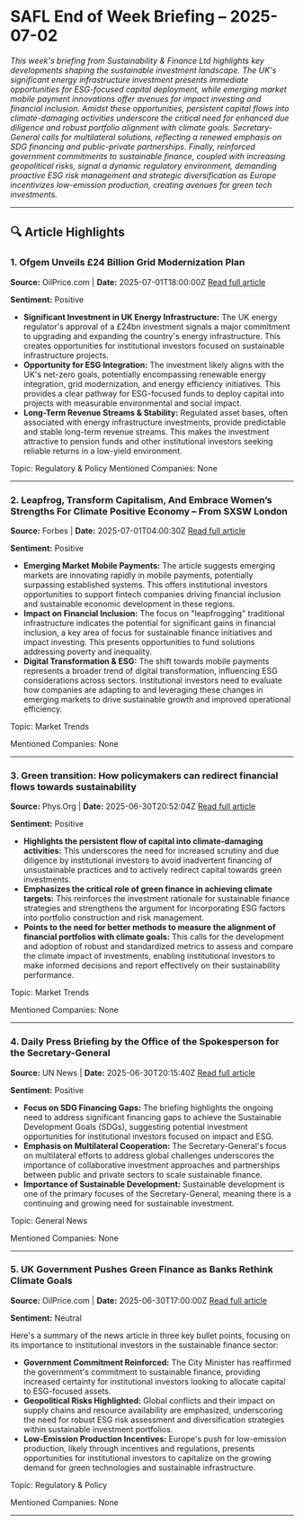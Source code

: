 # SAFL End of Week Briefing – 2025-07-02

_This week's briefing from Sustainability & Finance Ltd highlights key developments shaping the sustainable investment landscape. The UK's significant energy infrastructure investment presents immediate opportunities for ESG-focused capital deployment, while emerging market mobile payment innovations offer avenues for impact investing and financial inclusion. Amidst these opportunities, persistent capital flows into climate-damaging activities underscore the critical need for enhanced due diligence and robust portfolio alignment with climate goals. Secretary-General calls for multilateral solutions, reflecting a renewed emphasis on SDG financing and public-private partnerships. Finally, reinforced government commitments to sustainable finance, coupled with increasing geopolitical risks, signal a dynamic regulatory environment, demanding proactive ESG risk management and strategic diversification as Europe incentivizes low-emission production, creating avenues for green tech investments._

---

## 🔍 Article Highlights

### 1. Ofgem Unveils £24 Billion Grid Modernization Plan
**Source:** OilPrice.com | **Date:** 2025-07-01T18:00:00Z
[Read full article](https://oilprice.com/Energy/Energy-General/Ofgem-Unveils-24-Billion-Grid-Modernization-Plan.html)

**Sentiment:** Positive

*   **Significant Investment in UK Energy Infrastructure:** The UK energy regulator's approval of a £24bn investment signals a major commitment to upgrading and expanding the country's energy infrastructure. This creates opportunities for institutional investors focused on sustainable infrastructure projects.
*   **Opportunity for ESG Integration:** The investment likely aligns with the UK's net-zero goals, potentially encompassing renewable energy integration, grid modernization, and energy efficiency initiatives. This provides a clear pathway for ESG-focused funds to deploy capital into projects with measurable environmental and social impact.
*   **Long-Term Revenue Streams & Stability:** Regulated asset bases, often associated with energy infrastructure investments, provide predictable and stable long-term revenue streams. This makes the investment attractive to pension funds and other institutional investors seeking reliable returns in a low-yield environment.

Topic: Regulatory & Policy
Mentioned Companies: None

---

### 2. Leapfrog, Transform Capitalism, And Embrace Women’s Strengths For Climate Positive Economy – From SXSW London
**Source:** Forbes | **Date:** 2025-07-01T04:00:30Z
[Read full article](https://www.forbes.com/sites/joanmichelson2/2025/07/01/leapfrog-transform-capitalism-and-embrace-womens-strengths-to-grow-a-climate-positive-economy--from-sxsw-london/)

**Sentiment:** Positive

*   **Emerging Market Mobile Payments:** The article suggests emerging markets are innovating rapidly in mobile payments, potentially surpassing established systems. This offers institutional investors opportunities to support fintech companies driving financial inclusion and sustainable economic development in these regions.
*   **Impact on Financial Inclusion:** The focus on "leapfrogging" traditional infrastructure indicates the potential for significant gains in financial inclusion, a key area of focus for sustainable finance initiatives and impact investing. This presents opportunities to fund solutions addressing poverty and inequality.
*   **Digital Transformation & ESG:** The shift towards mobile payments represents a broader trend of digital transformation, influencing ESG considerations across sectors. Institutional investors need to evaluate how companies are adapting to and leveraging these changes in emerging markets to drive sustainable growth and improved operational efficiency.

Topic: Market Trends

Mentioned Companies: None

---

### 3. Green transition: How policymakers can redirect financial flows towards sustainability
**Source:** Phys.Org | **Date:** 2025-06-30T20:52:04Z
[Read full article](https://phys.org/news/2025-06-green-transition-policymakers-redirect-financial.html)

**Sentiment:** Positive

*   **Highlights the persistent flow of capital into climate-damaging activities:** This underscores the need for increased scrutiny and due diligence by institutional investors to avoid inadvertent financing of unsustainable practices and to actively redirect capital towards green investments.
*   **Emphasizes the critical role of green finance in achieving climate targets:** This reinforces the investment rationale for sustainable finance strategies and strengthens the argument for incorporating ESG factors into portfolio construction and risk management.
*   **Points to the need for better methods to measure the alignment of financial portfolios with climate goals:** This calls for the development and adoption of robust and standardized metrics to assess and compare the climate impact of investments, enabling institutional investors to make informed decisions and report effectively on their sustainability performance.

Topic: Market Trends

Mentioned Companies: None

---

### 4. Daily Press Briefing by the Office of the Spokesperson for the Secretary-General
**Source:** UN News | **Date:** 2025-06-30T20:15:40Z
[Read full article](https://press.un.org/en/2025/db250630.doc.htm)

**Sentiment:** Positive

*   **Focus on SDG Financing Gaps:** The briefing highlights the ongoing need to address significant financing gaps to achieve the Sustainable Development Goals (SDGs), suggesting potential investment opportunities for institutional investors focused on impact and ESG.
*   **Emphasis on Multilateral Cooperation:** The Secretary-General's focus on multilateral efforts to address global challenges underscores the importance of collaborative investment approaches and partnerships between public and private sectors to scale sustainable finance.
*   **Importance of Sustainable Development:** Sustainable development is one of the primary focuses of the Secretary-General, meaning there is a continuing and growing need for sustainable investment.

Topic: General News

Mentioned Companies: None

---

### 5. UK Government Pushes Green Finance as Banks Rethink Climate Goals
**Source:** OilPrice.com | **Date:** 2025-06-30T17:00:00Z
[Read full article](https://oilprice.com/Energy/Energy-General/UK-Government-Pushes-Green-Finance-as-Banks-Rethink-Climate-Goals.html)

**Sentiment:** Neutral

Here's a summary of the news article in three key bullet points, focusing on its importance to institutional investors in the sustainable finance sector:

*   **Government Commitment Reinforced:** The City Minister has reaffirmed the government's commitment to sustainable finance, providing increased certainty for institutional investors looking to allocate capital to ESG-focused assets.
*   **Geopolitical Risks Highlighted:** Global conflicts and their impact on supply chains and resource availability are emphasized, underscoring the need for robust ESG risk assessment and diversification strategies within sustainable investment portfolios.
*   **Low-Emission Production Incentives:** Europe's push for low-emission production, likely through incentives and regulations, presents opportunities for institutional investors to capitalize on the growing demand for green technologies and sustainable infrastructure.

Topic: Regulatory & Policy

Mentioned Companies: None

---
